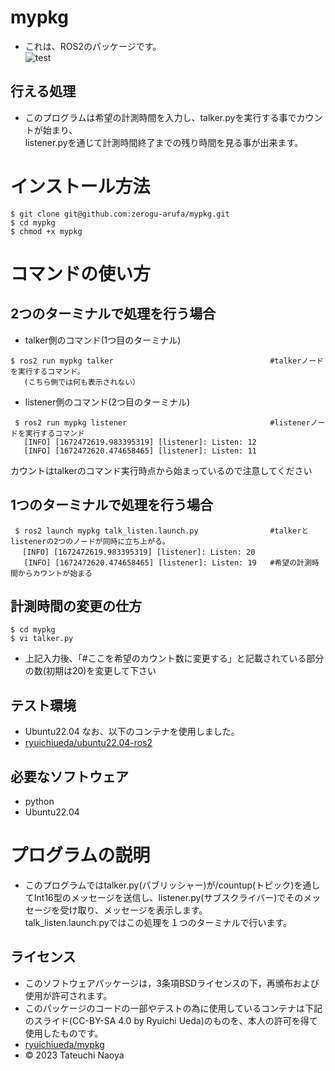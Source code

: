# mypkg
* これは、ROS2のパッケージです。<br/>
![test](https://github.com/zerogu-arufa/mypkg/actions/workflows/test.yml/badge.svg)

## 行える処理
* このプログラムは希望の計測時間を入力し、talker.pyを実行する事でカウントが始まり、<br/>
listener.pyを通じて計測時間終了までの残り時間を見る事が出来ます。
# インストール方法
```
$ git clone git@github.com:zerogu-arufa/mypkg.git
$ cd mypkg
$ chmod +x mypkg
```
# コマンドの使い方
## 2つのターミナルで処理を行う場合
* talker側のコマンド(1つ目のターミナル)
```
$ ros2 run mypkg talker                                   #talkerノードを実行するコマンド。
   (こちら側では何も表示されない）
```
* listener側のコマンド(2つ目のターミナル)
```
 $ ros2 run mypkg listener                                #listenerノードを実行するコマンド
   [INFO] [1672472619.983395319] [listener]: Listen: 12
   [INFO] [1672472620.474658465] [listener]: Listen: 11 
```
カウントはtalkerのコマンド実行時点から始まっているので注意してください
## 1つのターミナルで処理を行う場合
```
 $ ros2 launch mypkg talk_listen.launch.py                #talkerとlistenerの2つのノードが同時に立ち上がる。   
　 [INFO] [1672472619.983395319] [listener]: Listen: 20
   [INFO] [1672472620.474658465] [listener]: Listen: 19   #希望の計測時間からカウントが始まる
```
## 計測時間の変更の仕方
```
$ cd mypkg
$ vi talker.py
```
* 上記入力後、「#ここを希望のカウント数に変更する」と記載されている部分の数(初期は20)を変更して下さい

## テスト環境
* Ubuntu22.04
なお、以下のコンテナを使用しました。
 * [ryuichiueda/ubuntu22.04-ros2](https://hub.docker.com/r/ryuichiueda/ubuntu22.04-ros2)
## 必要なソフトウェア
* python
* Ubuntu22.04
# プログラムの説明
* このプログラムではtalker.py(パブリッシャー)が/countup(トピック)を通してInt16型のメッセージを送信し、listener.py(サブスクライバー)でそのメッセージを受け取り、メッセージを表示します。<br/>
talk_listen.launch.pyではこの処理を１つのターミナルで行います。
## ライセンス
* このソフトウェアパッケージは，3条項BSDライセンスの下，再頒布および使用が許可されます。
* このパッケージのコードの一部やテストの為に使用しているコンテナは下記のスライド(CC-BY-SA 4.0 by Ryuichi Ueda)のものを、本人の許可を得て使用したものです。
 * [ryuichiueda/mypkg](https://github.com/ryuichiueda/mypkg)
* © 2023 Tateuchi Naoya
